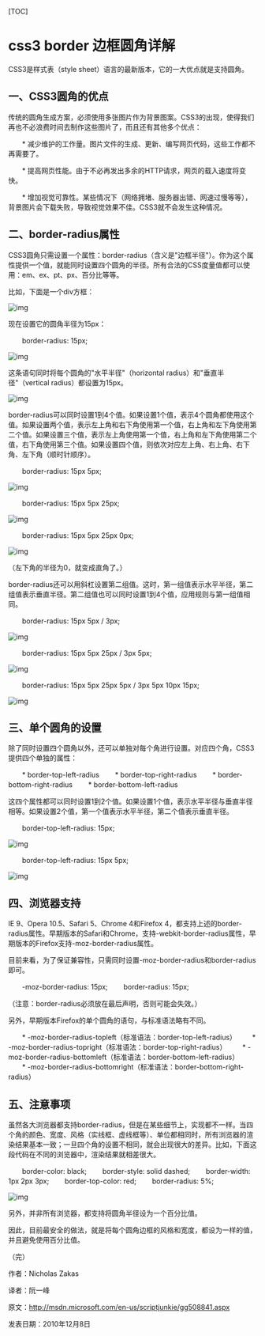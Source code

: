 [TOC]



# css3 border 边框圆角详解

CSS3是样式表（style sheet）语言的最新版本，它的一大优点就是支持圆角。

## **一、CSS3圆角的优点**

传统的圆角生成方案，必须使用多张图片作为背景图案。CSS3的出现，使得我们再也不必浪费时间去制作这些图片了，而且还有其他多个优点：

　　* 减少维护的工作量。图片文件的生成、更新、编写网页代码，这些工作都不再需要了。

　　* 提高网页性能。由于不必再发出多余的HTTP请求，网页的载入速度将变快。

　　* 增加视觉可靠性。某些情况下（网络拥堵、服务器出错、网速过慢等等），背景图片会下载失败，导致视觉效果不佳。CSS3就不会发生这种情况。

## **二、border-radius属性**

CSS3圆角只需设置一个属性：border-radius（含义是"边框半径"）。你为这个属性提供一个值，就能同时设置四个圆角的半径。所有合法的CSS度量值都可以使用：em、ex、pt、px、百分比等等。

比如，下面是一个div方框：

![img](image-201805191431/bg2010120901.png)

现在设置它的圆角半径为15px：

　　border-radius: 15px;

![img](image-201805191431/bg2010120902.png)

这条语句同时将每个圆角的"水平半径"（horizontal radius）和"垂直半径"（vertical radius）都设置为15px。

![img](image-201805191431/bg2010120903.png)

border-radius可以同时设置1到4个值。如果设置1个值，表示4个圆角都使用这个值。如果设置两个值，表示左上角和右下角使用第一个值，右上角和左下角使用第二个值。如果设置三个值，表示左上角使用第一个值，右上角和左下角使用第二个值，右下角使用第三个值。如果设置四个值，则依次对应左上角、右上角、右下角、左下角（顺时针顺序）。

　　border-radius: 15px 5px;

![img](image-201805191431/bg2010120904.png)

　　border-radius: 15px 5px 25px;

![img](image-201805191431/bg2010120905.png)

　　border-radius: 15px 5px 25px 0px;

![img](image-201805191431/bg2010120906.png)

（左下角的半径为0，就变成直角了。）

border-radius还可以用斜杠设置第二组值。这时，第一组值表示水平半径，第二组值表示垂直半径。第二组值也可以同时设置1到4个值，应用规则与第一组值相同。

　　border-radius: 15px 5px / 3px;

![img](image-201805191431/bg2010120907.png)

　　border-radius: 15px 5px 25px / 3px 5px;

![img](image-201805191431/bg2010120908.png)

　　border-radius: 15px 5px 25px 5px / 3px 5px 10px 15px;

![img](image-201805191431/bg2010120909.png)

## **三、单个圆角的设置**

除了同时设置四个圆角以外，还可以单独对每个角进行设置。对应四个角，CSS3提供四个单独的属性：

　　* border-top-left-radius
　　* border-top-right-radius
　　* border-bottom-right-radius
　　* border-bottom-left-radius

这四个属性都可以同时设置1到2个值。如果设置1个值，表示水平半径与垂直半径相等。如果设置2个值，第一个值表示水平半径，第二个值表示垂直半径。

　　border-top-left-radius: 15px;

![img](image-201805191431/bg2010120910.png)

　　border-top-left-radius: 15px 5px;

![img](image-201805191431/bg2010120911.png)

## **四、浏览器支持**

IE 9、Opera 10.5、Safari 5、Chrome 4和Firefox 4，都支持上述的border-radius属性。早期版本的Safari和Chrome，支持-webkit-border-radius属性，早期版本的Firefox支持-moz-border-radius属性。

目前来看，为了保证兼容性，只需同时设置-moz-border-radius和border-radius即可。

　　-moz-border-radius: 15px;
　　border-radius: 15px;

（注意：border-radius必须放在最后声明，否则可能会失效。）

另外，早期版本Firefox的单个圆角的语句，与标准语法略有不同。

　　* -moz-border-radius-topleft（标准语法：border-top-left-radius）
　　* -moz-border-radius-topright（标准语法：border-top-right-radius）
　　* -moz-border-radius-bottomleft（标准语法：border-bottom-left-radius）
　　* -moz-border-radius-bottomright（标准语法：border-bottom-right-radius）

## **五、注意事项**

虽然各大浏览器都支持border-radius，但是在某些细节上，实现都不一样。当四个角的颜色、宽度、风格（实线框、虚线框等）、单位都相同时，所有浏览器的渲染结果基本一致；一旦四个角的设置不相同，就会出现很大的差异。比如，下面这段代码在不同的浏览器中，渲染结果就相差很大。

　　border-color: black;
　　border-style: solid dashed;
　　border-width: 1px 2px 3px;
　　border-top-color: red;
　　border-radius: 5%;

![img](image-201805191431/bg2010120912.png)

另外，并非所有浏览器，都支持将圆角半径设为一个百分比值。

因此，目前最安全的做法，就是将每个圆角边框的风格和宽度，都设为一样的值，并且避免使用百分比值。

（完）





作者：Nicholas Zakas

译者：阮一峰

原文：<http://msdn.microsoft.com/en-us/scriptjunkie/gg508841.aspx>

发表日期：2010年12月8日

 

 